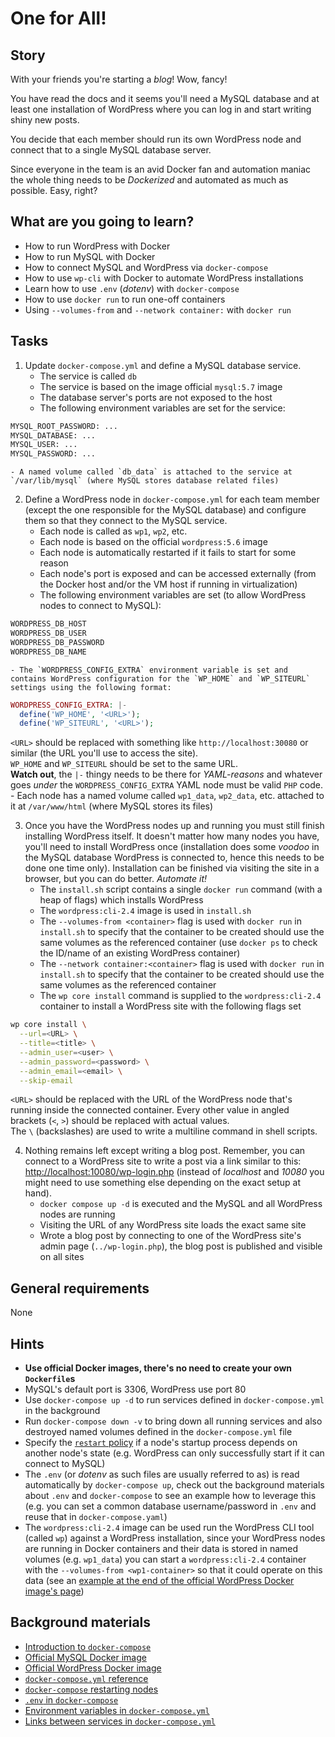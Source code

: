 # One for All!

## Story

With your friends you're starting a *blog*! Wow, fancy!

You have read the docs and it seems you'll need a MySQL database and
at least one installation of WordPress where you can log in and start
writing shiny new posts.

You decide that each member should run its own WordPress node and
connect that to a single MySQL database server.

Since everyone in the team is an avid Docker fan and automation maniac
the whole thing needs to be *Dockerized* and automated as much as
possible. Easy, right?

## What are you going to learn?

- How to run WordPress with Docker
- How to run MySQL with Docker
- How to connect MySQL and WordPress via `docker-compose`
- How to use `wp-cli` with Docker to automate WordPress installations
- Learn how to use `.env` (*dotenv*) with `docker-compose`
- How to use `docker run` to run one-off containers
- Using `--volumes-from` and `--network container:` with `docker run`

## Tasks

1. Update `docker-compose.yml` and define a MySQL database service.
    - The service is called `db`
    - The service is based on the image official `mysql:5.7` image
    - The database server's ports are not exposed to the host
    - The following environment variables are set for the service:

```sh
MYSQL_ROOT_PASSWORD: ...
MYSQL_DATABASE: ...
MYSQL_USER: ...
MYSQL_PASSWORD: ...
```
    - A named volume called `db_data` is attached to the service at `/var/lib/mysql` (where MySQL stores database related files)

2. Define a WordPress node in `docker-compose.yml` for each team member (except the one responsible for the MySQL database) and configure them so that they connect to the MySQL service.
    - Each node is called as `wp1`, `wp2`, etc.
    - Each node is based on the official `wordpress:5.6` image
    - Each node is automatically restarted if it fails to start for some reason
    - Each node's port is exposed and can be accessed externally (from the Docker host and/or the VM host if running in virtualization)
    - The following environment variables are set (to allow WordPress nodes to connect to MySQL):

```sh
WORDPRESS_DB_HOST
WORDPRESS_DB_USER
WORDPRESS_DB_PASSWORD
WORDPRESS_DB_NAME
```
    - The `WORDPRESS_CONFIG_EXTRA` environment variable is set and contains WordPress configuration for the `WP_HOME` and `WP_SITEURL` settings using the following format:

```php
WORDPRESS_CONFIG_EXTRA: |-
  define('WP_HOME', '<URL>');
  define('WP_SITEURL', '<URL>');
```

`<URL>` should be replaced with something like `http://localhost:30080` or similar (the URL you'll use to access the site).<br>
`WP_HOME` and `WP_SITEURL` should be set to the same URL.<br>
**Watch out**, the `|-` thingy needs to be there for _YAML-reasons_ and whatever goes _under_ the `WORDPRESS_CONFIG_EXTRA` YAML node must be valid `PHP` code.
    - Each node has a named volume called `wp1_data`, `wp2_data`, etc. attached to it at `/var/www/html` (where MySQL stores its files)

3. Once you have the WordPress nodes up and running you must still finish installing WordPress itself.
It doesn't matter how many nodes you have, you'll need to install WordPress once (installation does some _voodoo_ in the MySQL database WordPress is connected to, hence this needs to be done one time only).
Installation can be finished via visiting the site in a browser, but you can do better. _Automate it!_
    - The `install.sh` script contains a single `docker run` command (with a heap of flags) which installs WordPress
    - The `wordpress:cli-2.4` image is used in `install.sh`
    - The `--volumes-from <container>` flag is used with `docker run` in `install.sh` to specify that the container to be created should use the same volumes as the referenced container (use `docker ps` to check the ID/name of an existing WordPress container)
    - The `--network container:<container>` flag is used with `docker run` in `install.sh` to specify that the container to be created should use the same volumes as the referenced container
    - The `wp core install` command is supplied to the `wordpress:cli-2.4` container to install a WordPress site with the following flags set

```sh
wp core install \
  --url=<URL> \
  --title=<title> \
  --admin_user=<user> \
  --admin_password=<password> \
  --admin_email=<email> \
  --skip-email
```

`<URL>` should be replaced with the URL of the WordPress node that's running inside the connected container.
Every other value in angled brackets (`<`, `>`) should be replaced with actual values.<br>
The `\` (backslashes) are used to write a multiline command in shell scripts.

4. Nothing remains left except writing a blog post. Remember, you can connect to a WordPress site to write a post via a link similar to this: <http://localhost:10080/wp-login.php> (instead of _localhost_ and _10080_ you might need to use something else depending on the exact setup at hand).
    - `docker compose up -d` is executed and the MySQL and all WordPress nodes are running
    - Visiting the URL of any WordPress site loads the exact same site
    - Wrote a blog post by connecting to one of the WordPress site's admin page (`../wp-login.php`), the blog post is published and visible on all sites

## General requirements

None

## Hints

- **Use official Docker images, there's no need to create your own `Dockerfile`s**
- MySQL's default port is 3306, WordPress use port 80
- Use `docker-compose up -d` to run services defined in `docker-compose.yml` in the background
- Run `docker-compose down -v` to bring down all running services and also destroyed named volumes defined in the `docker-compose.yml` file
- Specify the [`restart` policy](https://docs.docker.com/compose/compose-file/compose-file-v3/#restart) if a node's startup process depends on another node's state (e.g. WordPress can only successfully start if it can connect to MySQL)
- The `.env` (or *dotenv* as such files are usually referred to as) is read automatically by `docker-compose up`, check out the background materials about `.env` and `docker-compose` to see an example how to leverage this (e.g. you can set a common database username/password in `.env` and reuse that in `docker-compose.yaml`)
- The `wordpress:cli-2.4` image can be used run the WordPress CLI tool (called `wp`) against a WordPress installation, since your WordPress nodes are running in Docker containers and their data is stored in named volumes (e.g. `wp1_data`) you can start a `wordpress:cli-2.4` container with the `--volumes-from <wp1-container>` so that it could operate on this data (see an [example at the end of the official WordPress Docker image's page](https://hub.docker.com/_/wordpress))

## Background materials

- [Introduction to `docker-compose`](project/curriculum/materials/tutorials/introduction-to-docker-compose.md)
- [Official MySQL Docker image](https://hub.docker.com/_/mysql)
- [Official WordPress Docker image](https://hub.docker.com/_/wordpress)
- [`docker-compose.yml` reference](https://docs.docker.com/compose/compose-file/compose-file-v3/)
- [`docker-compose` restarting nodes](https://docs.docker.com/compose/compose-file/compose-file-v3/#restart)
- [`.env` in `docker-compose`](https://docs.docker.com/compose/environment-variables/#substitute-environment-variables-in-compose-files)
- [Environment variables in `docker-compose.yml`](https://docs.docker.com/compose/environment-variables/)
- [Links between services in `docker-compose.yml`](https://docs.docker.com/compose/compose-file/compose-file-v3/#links)
